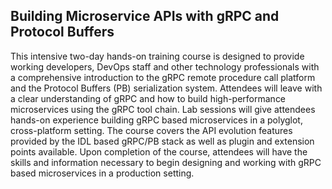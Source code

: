 ## Building Microservice APIs with gRPC and Protocol Buffers

This intensive two-day hands-on training course is designed to provide working developers, DevOps staff and other technology professionals with a comprehensive introduction to the gRPC remote procedure call platform and the Protocol Buffers (PB) serialization system. Attendees will leave with a clear understanding of gRPC and how to build high-performance microservices using the gRPC tool chain. Lab sessions will give attendees hands-on experience building gRPC based microservices in a polyglot, cross-platform setting. The course covers the API evolution features provided by the IDL based gRPC/PB stack as well as plugin and extension points available. Upon completion of the course, attendees will have the skills and information necessary to begin designing and working with gRPC based microservices in a production setting.

